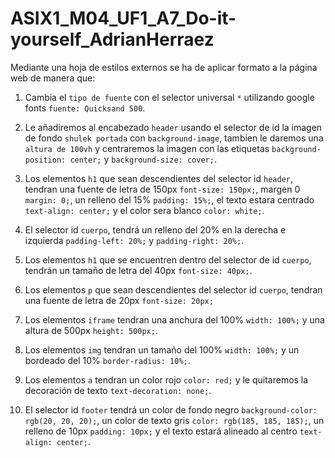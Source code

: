 # ASIX1_M04_UF1_A7_Do-it-yourself_AdrianHerraez

Mediante una hoja de estilos externos se ha de aplicar formato a la página web de manera que:

1. Cambia el `tipo de fuente` con el selector universal `*` utilizando google fonts `fuente: Quicksand 500`.

2. Le añadiremos al encabezado `header` usando el selector de id la imagen de fondo `shulek portada` con `background-image`, tambien le daremos una `altura de 100vh` y centraremos la imagen con las etiquetas `background-position: center;` y `background-size: cover;`.

3. Los elementos `h1` que sean descendientes del selector id `header`, tendran una fuente de letra de 150px `font-size: 150px;`, margen 0 `margin: 0;`, un relleno del 15% `padding: 15%;`, el texto estara centrado `text-align: center;` y el color sera blanco `color: white;`.

4. El selector id `cuerpo`, tendrá un relleno del 20% en la derecha e izquierda `padding-left: 20%;` y `padding-right: 20%;`.

5. Los elementos `h1` que se encuentren dentro del selector de id `cuerpo`, tendrán un tamaño de letra del 40px `font-size: 40px;`.

6. Los elementos `p` que sean descendientes del selector id `cuerpo`, tendran una fuente de letra de 20px `font-size: 20px;`

7. Los elementos `iframe` tendran una anchura del 100% `width: 100%;` y una altura de 500px `height: 500px;`.

8. Los elementos `img` tendran un tamaño del 100% `width: 100%;` y un bordeado del 10% `border-radius: 10%;`.

9.  Los elementos `a` tendran un color rojo `color: red;` y le quitaremos la decoración de texto `text-decoration: none;`.

10. El selector id `footer` tendrá un color de fondo negro `background-color: rgb(20, 20, 20);`, un color de texto gris `color: rgb(185, 185, 185);`, un relleno de 10px `padding: 10px;` y el texto estará alineado al centro `text-align: center;`.
